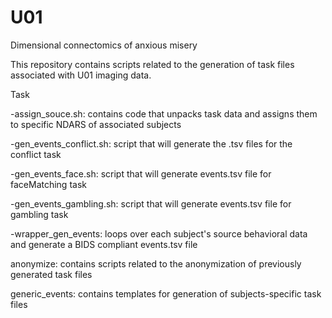 # U01
Dimensional connectomics of anxious misery



This repository contains scripts related to the generation of task files associated with U01 imaging data. 

Task

  -assign_souce.sh: contains code that unpacks task data and assigns them to specific NDARS of associated subjects
  
  -gen_events_conflict.sh: script that will generate the .tsv files for the conflict task
  
  -gen_events_face.sh: script that will generate events.tsv file for faceMatching task
  
  -gen_events_gambling.sh: script that will generate events.tsv file for gambling task
  
  -wrapper_gen_events: loops over each subject's source behavioral data and generate a BIDS compliant events.tsv file
  
anonymize: contains scripts related to the anonymization of previously generated task files

generic_events: contains templates for generation of subjects-specific task files
